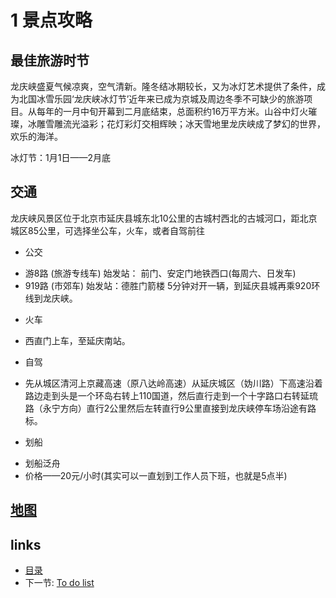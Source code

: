 # 1 景点攻略

## 最佳旅游时节

龙庆峡盛夏气候凉爽，空气清新。隆冬结冰期较长，又为冰灯艺术提供了条件，成为北国冰雪乐园‘龙庆峡冰灯节’近年来已成为京城及周边冬季不可缺少的旅游项目。从每年的一月中旬开幕到二月底结束，总面积约16万平方米。山谷中灯火璀璨，冰雕雪雕流光溢彩；花灯彩灯交相辉映；冰天雪地里龙庆峡成了梦幻的世界，欢乐的海洋。

冰灯节：1月1日——2月底

## 交通

龙庆峡风景区位于北京市延庆县城东北10公里的古城村西北的古城河口，距北京城区85公里，可选择坐公车，火车，或者自驾前往

* 公交
 - 游8路 (旅游专线车) 始发站： 前门、安定门地铁西口(每周六、日发车)
 - 919路 (市郊车) 始发站：德胜门箭楼 5分钟对开一辆，到延庆县城再乘920环线到龙庆峡。

* 火车
 - 西直门上车，至延庆南站。

* 自驾
 - 先从城区清河上京藏高速（原八达岭高速）从延庆城区（妫川路）下高速沿着路边走到头是一个环岛右转上110国道，然后直行走到一个十字路口右转延琉路（永宁方向）直行2公里然后左转直行9公里直接到龙庆峡停车场沿途有路标。

* 划船
 - 划船泛舟
 - 价格——20元/小时(其实可以一直划到工作人员下班，也就是5点半)

## [地图](http://www.amap.com/#!plan!!saddr=40.03054,116.336292|0|%E4%BA%94%E5%BD%A9%E5%9F%8E&saddrid=B000A8WUQA&daddr=40.546347,116.011223|0|%E9%BE%99%E5%BA%86%E5%B3%A1%E9%A3%8E%E6%99%AF%E5%8C%BA&daddrid=B000A02891&dirflg=d&sort=dist&tab=daddr&page=1&scity=110000&dcity=110000)

## links
  * [目录](<preface.md>)
  * 下一节: [To do list](<02.3.md>)